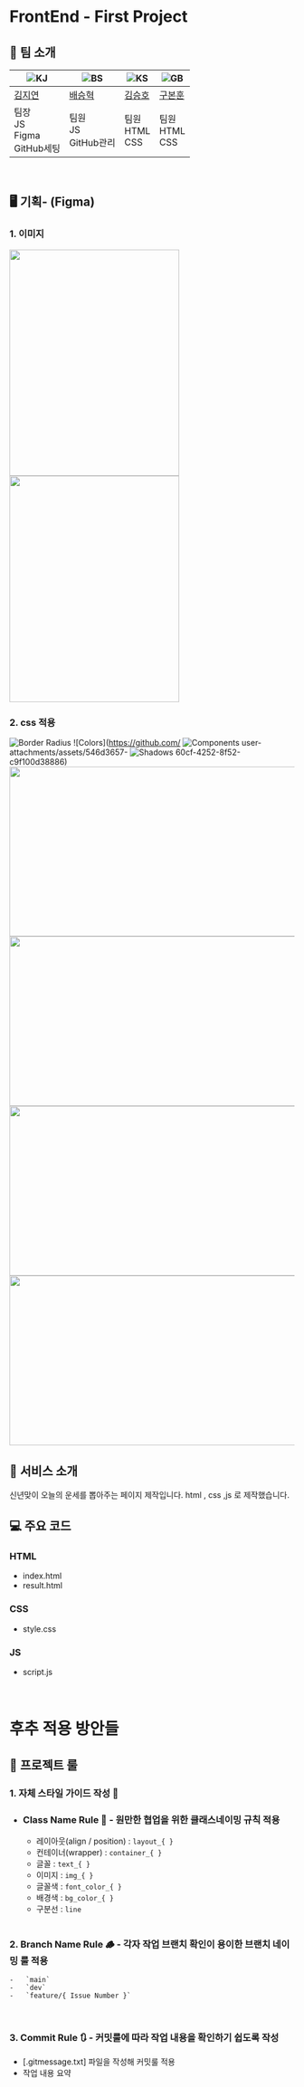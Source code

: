 # FrontEnd - First Project

## 👻 팀 소개
| ![KJ](https://github.com/user-attachments/assets/fbbbc0f5-e8ff-4ec0-ba0c-ad86616eab8f) | ![BS](https://github.com/user-attachments/assets/8e0fd65a-9995-4904-aa74-c1c094e32f66) | ![KS](https://github.com/user-attachments/assets/a0106927-4536-4146-b9c7-2964951ac851) | ![GB](https://github.com/user-attachments/assets/12aacf85-c6c4-4a86-b123-f94f4ab9cf5a) |
| ----------------------------------------------------------------------------------------------- | ----------------------------------------------------------------------------------------------- | ----------------------------------------------------------------------------------------------- | ----------------------------------------------------------------------------------------------- |
| [김지연](https://github.com/xixeonxim) | [배승혁](https://github.com/devbae1101) | [김승호](https://github.com/KIMSSEUNG) | [구본훈](https://github.com/bonun00) | 
| 팀장<br>JS<br>Figma<br>GitHub세팅 | 팀원<br>JS<br>GitHub관리 | 팀원<br>HTML<br>CSS | 팀원<br>HTML<br>CSS |
<br>

## 🖥️ 기획- (Figma)
### 1. 이미지
<img src="https://github.com/user-attachments/assets/559cd795-28f7-4d56-bc74-4e870963826a" width="300" height="400"/>
<img src="https://github.com/user-attachments/assets/dc3c7979-f7b9-4f32-bcfd-d67aeb4375fe" width="300" height="400"/>
<br>

### 2. css 적용
![Border Radius](https://github.com/user-attachments/assets/cc5bf4e3-4e04-4df1-848a-23c515d9e03e)
![Colors](https://github.com/
![Components](https://github.com/user-attachments/assets/c8aedca9-de8d-4540-9472-6c3389402ec7)
user-attachments/assets/546d3657-
![Shadows](https://github.com/user-attachments/assets/c318c11f-249d-4fed-899d-a91da8fd1151)
60cf-4252-8f52-c9f100d38886)
<img src="https://github.com/user-attachments/assets/cbfee26d-477b-4dd3-9789-070dbd368805" width="900" height="300"/>
<img src="https://github.com/user-attachments/assets/a9ebd045-d1f0-4b6e-9fbe-55474a3381b4" width="900" height="300"/>
<img src="https://github.com/user-attachments/assets/df1c4c21-ce44-4d3f-af86-1f14233c4b37" width="900" height="300"/>
<img src="https://github.com/user-attachments/assets/9464a3c7-26eb-40f8-8b82-4a05cbbd7939" width="900" height="300"/>
<br>

## 🍦 서비스 소개
신년맞이 오늘의 운세를 뽑아주는 페이지 제작입니다. html , css ,js 로 제작했습니다.
<br>

## 💻 주요 코드

### HTML
 - index.html
 - result.html
### CSS
 - style.css
### JS
 - script.js

<br>

# 후추 적용 방안들

## 🚧 프로젝트 룰

### 1. 자체 스타일 가이드 작성 💄
-   <h3>Class Name Rule 📌 - 원만한 협업을 위한 클래스네이밍 규칙 적용</h3>

    -   레이아웃(align / position) : `layout_{ }`
    -   컨테이너(wrapper) : `container_{ }`
    -   글꼴 : `text_{ }`
    -   이미지 : `img_{ }`
    -   글꼴색 : `font_color_{ }`
    -   배경색 : `bg_color_{ }`
    -   구분선 : `line`
 
      <br>

### 2. Branch Name Rule 🪵 - 각자 작업 브랜치 확인이 용이한 브랜치 네이밍 룰 적용

    -   `main`
    -   `dev`
    -   `feature/{ Issue Number }`

<br>

### 3. Commit Rule 🔃 - 커밋룰에 따라 작업 내용을 확인하기 쉽도록 작성

-   [.gitmessage.txt] 파일을 작성해 커밋룰 적용
-   작업 내용 요약

<br>
